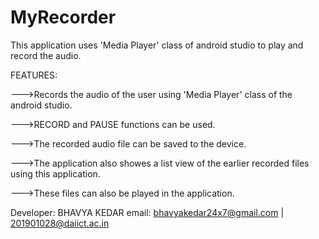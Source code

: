 # MyRecorder

This application uses 'Media Player' class of android studio to play and record the audio.


FEATURES:


--->Records the audio of the user using 'Media Player' class of the android studio.

--->RECORD and PAUSE functions can be used.

--->The recorded audio file can be saved to the device.

--->The application also showes a list view of the earlier recorded files using this application.

--->These files can also be played in the application.


Developer: BHAVYA KEDAR
           email: bhavyakedar24x7@gmail.com | 201901028@daiict.ac.in
